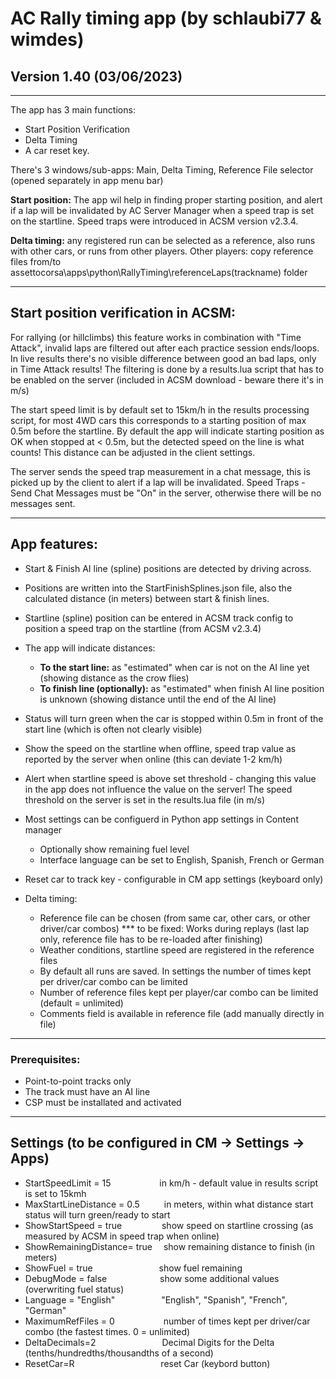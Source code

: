 # AC Rally timing app (by schlaubi77 & wimdes)

## Version 1.40 (03/06/2023)

***

The app has 3 main functions:
- Start Position Verification
- Delta Timing
- A car reset key.

There's 3 windows/sub-apps: Main, Delta Timing, Reference File selector (opened separately in app menu bar)

**Start position:** The app wil help in finding proper starting position, and alert if a lap will be invalidated by AC Server Manager when a speed trap is set on the startline. Speed traps were introduced in ACSM version v2.3.4.

**Delta timing:** any registered run can be selected as a reference, also runs with other cars, or runs from other players.
Other players: copy reference files from/to assettocorsa\apps\python\RallyTiming\referenceLaps\(trackname) folder

***

## Start position verification in ACSM:

For rallying (or hillclimbs) this feature works in combination with "Time Attack", invalid laps are filtered out after each practice session ends/loops. In live results there's no visible difference between good an bad laps, only in Time Attack results! The filtering is done by a results.lua script that has to be enabled on the server (included in ACSM download - beware there it's in m/s)

The start speed limit is by default set to 15km/h in the results processing script, for most 4WD cars this corresponds to a starting position of max 0.5m before the startline. By default the app will indicate starting position as OK when stopped at < 0.5m, but the detected speed on the line is what counts! This distance can be adjusted in the client settings.

The server sends the speed trap measurement in a chat message, this is picked up by the client to alert if a lap will be invalidated.
Speed Traps - Send Chat Messages must be "On" in the server, otherwise there will be no messages sent.

***

## App features:

- Start & Finish AI line (spline) positions are detected by driving across.  
- Positions are written into the StartFinishSplines.json file, also the calculated distance (in meters) between start & finish lines.
- Startline (spline) position can be entered in ACSM track config to position a speed trap on the startline (from ACSM v2.3.4)
- The app will indicate distances:
  - **To the start line:** as "estimated" when car is not on the AI line yet (showing distance as the crow flies)
  - **To finish line (optionally):** as "estimated" when finish AI line position is unknown (showing distance until the end of the AI line)
- Status will turn green when the car is stopped within 0.5m in front of the start line (which is often not clearly visible)
- Show the speed on the startline when offline, speed trap value as reported by the server when online (this can deviate 1-2 km/h)
- Alert when startline speed is above set threshold - changing this value in the app does not influence the value on the server!
  The speed threshold on the server is set in the results.lua file (in m/s)
- Most settings can be configuerd in Python app settings in Content manager
  * Optionally show remaining fuel level
  * Interface language can be set to English, Spanish, French or German
- Reset car to track key - configurable in CM app settings (keyboard only)

- Delta timing: 
  * Reference file can be chosen (from same car, other cars, or other driver/car combos)
  *** to be fixed: Works during replays (last lap only, reference file has to be re-loaded after finishing)
  * Weather conditions, startline speed are registered in the reference files
  * By default all runs are saved. In settings the number of times kept per driver/car combo can be limited
  * Number of reference files kept per player/car combo can be limited (default = unlimited)
  * Comments field is available in reference file (add manually directly in file)

***

### Prerequisites:
- Point-to-point tracks only
- The track must have an AI line
- CSP must be installated and activated

***

## Settings (to be configured in CM -> Settings -> Apps)

- StartSpeedLimit = 15 &emsp;&emsp;&emsp;&emsp;&emsp; in km/h - default value in results script is set to 15kmh
- MaxStartLineDistance = 0.5 &emsp;&emsp;&ensp;in meters, within what distance start status will turn green/ready to start
- ShowStartSpeed = true &emsp;&emsp;&emsp;&emsp; show speed on startline crossing (as measured by ACSM in speed trap when online)
- ShowRemainingDistance= true&emsp; show remaining distance to finish (in meters)
- ShowFuel = true &emsp;&emsp;&emsp;&emsp;&emsp;&emsp;&emsp; show fuel remaining
- DebugMode = false &emsp;&emsp;&emsp;&emsp;&emsp;&ensp; show some additional values (overwriting fuel status)
- Language = "English"&emsp;&emsp;&emsp;&emsp;&emsp; "English", "Spanish", "French", "German"
- MaximumRefFiles = 0 &emsp;&emsp;&emsp;&emsp;&emsp; number of times kept per driver/car combo (the fastest times. 0 = unlimited)
- DeltaDecimals=2 &emsp;&emsp;&emsp;&emsp;&emsp;&emsp;&emsp; Decimal Digits for the Delta (tenths/hundredths/thousandths of a second)
- ResetCar=R &emsp;&emsp;&emsp;&emsp;&emsp;&emsp;&emsp;&emsp;&emsp;&nbsp; reset Car (keybord button)
